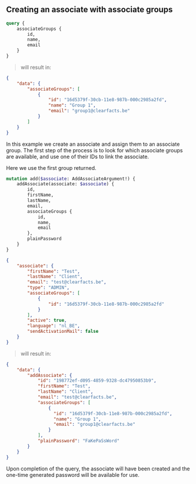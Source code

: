 ## Creating an associate with associate groups

```graphql
query { 
    associateGroups { 
        id, 
        name, 
        email 
    } 
}
```

> will result in:

```json
{
    "data": {
        "associateGroups": [
            {
                "id": "16d5379f-30cb-11e8-987b-000c2985a2fd",
                "name": "Group 1",
                "email": "group1@clearfacts.be"
            }
        ]
    }
}
```

In this example we create an associate and assign them to an associate group. 
The first step of the process is to look for which associate groups are available,
and use one of their IDs to link the associate.

Here we use the first group returned.

```graphql
mutation add($associate: AddAssociateArgument!) {
    addAssociate(associate: $associate) {
        id,
        firstName,
        lastName,
        email,
        associateGroups {
            id,
            name,
            email
        },
        plainPassword
    }
}
```
```json
{
    "associate": {
        "firstName": "Test",
        "lastName": "Client",
        "email": "test@clearfacts.be",
        "type": "ADMIN",
        "associateGroups": [
            {
                "id": "16d5379f-30cb-11e8-987b-000c2985a2fd"
            }
        ],
        "active": true,
        "language": "nl_BE",
        "sendActivationMail": false
    }
}
```

> will result in:

```json
{
    "data": {
        "addAssociate": {
            "id": "198772ef-d095-4859-9328-dc47950853b9",
            "firstName": "Test",
            "lastName": "Client",
            "email": "test@clearfacts.be",
            "associateGroups": [
                {
                  "id": "16d5379f-30cb-11e8-987b-000c2985a2fd",
                  "name": "Group 1",
                  "email": "group1@clearfacts.be"
                }
            ],
            "plainPassword": "FaKePaSsWord"
        }
    }
}
```

Upon completion of the query, the associate will have been created and the one-time generated password will be available for use.